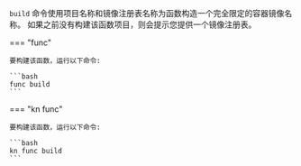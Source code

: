 <!-- Snippet used in the following topics:
- /docs/getting-started/build-run-deploy-func.md
- /docs/functions/building-functions.md
-->
`build` 命令使用项目名称和镜像注册表名称为函数构造一个完全限定的容器镜像名称。
如果之前没有构建该函数项目，则会提示您提供一个镜像注册表。

=== "func"

    要构建该函数，运行以下命令:

    ```bash
    func build
    ```

=== "kn func"

    要构建该函数，运行以下命令:

    ```bash
    kn func build
    ```
